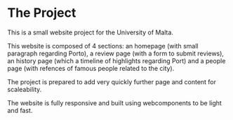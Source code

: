 # The Project

This is a small website project for the University of Malta.

This website is composed of 4 sections: an homepage (with small paragraph regarding Porto), a review page (with a form to submit reviews), an history page (which a timeline of highlights regarding Port) and a people page (with refences of famous people related to the city).

The project is prepared to add very quickly further page and content for scaleability.

The website is fully responsive and built using webcomponents to be light and fast.
